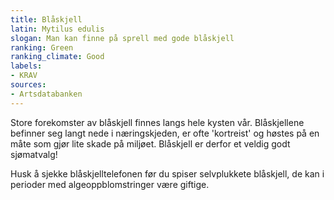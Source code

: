 ```yaml
---
title: Blåskjell
latin: Mytilus edulis
slogan: Man kan finne på sprell med gode blåskjell
ranking: Green
ranking_climate: Good
labels:
- KRAV
sources:
- Artsdatabanken
---
```


Store forekomster av blåskjell finnes langs hele kysten vår. Blåskjellene befinner seg langt nede i næringskjeden, er ofte 'kortreist' og høstes på en måte som gjør lite skade på miljøet. Blåskjell er derfor et veldig godt sjømatvalg!

Husk å sjekke blåskjelltelefonen før du spiser selvplukkete blåskjell, de kan i perioder med algeoppblomstringer være giftige.
